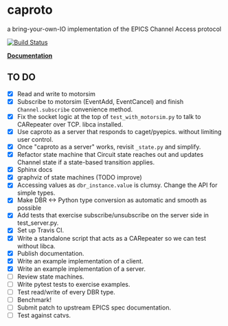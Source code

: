 # caproto

a bring-your-own-IO implementation of the EPICS Channel Access protocol

[![Build Status](https://travis-ci.org/danielballan/caproto.svg?branch=master)](https://travis-ci.org/danielballan/caproto)

[**Documentation**](https://danielballan.github.io/caproto/doc/)


## TO DO

* [x] Read and write to motorsim
* [x] Subscribe to motorsim (EventAdd, EventCancel) and finish
  ``Channel.subscribe`` convenience method.
* [x] Fix the socket logic at the top of `test_with_motorsim.py` to talk to
  CARepeater over TCP.
  libca installed.
* [x] Use caproto as a server that responds to caget/pyepics.
  without limiting user control.
* [x] Once "caproto as a server" works, revisit `_state.py` and simplify.
* [x] Refactor state machine that Circuit state reaches out and updates Channel
  state if a state-based transition applies.
* [x] Sphinx docs
* [x] graphviz of state machines (TODO improve)
* [x] Accessing values as ``dbr_instance.value`` is clumsy. Change the API for
  simple types.
* [x] Make DBR <-> Python type conversion as automatic and smooth as possible
* [x] Add tests that exercise subscribe/unsubscribe on the server side in
  test_server.py.
* [x] Set up Travis CI.
* [x] Write a standalone script that acts as a CARepeater so we can test without
  libca.
* [x] Publish documentation.
* [x] Write an example implementation of a client.
* [x] Write an example implementation of a server.
* [ ] Review state machines.
* [ ] Write pytest tests to exercise examples.
* [ ] Test read/write of every DBR type.
* [ ] Benchmark!
* [ ] Submit patch to upstream EPICS spec documentation.
* [ ] Test against catvs.

